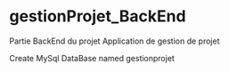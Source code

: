 # gestionProjet_BackEnd
Partie BackEnd du projet Application de gestion de projet 

Create MySql DataBase named gestionprojet
